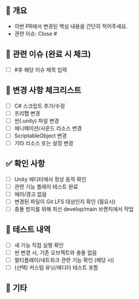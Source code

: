 ## 🧩 개요
- 이번 PR에서 변경된 핵심 내용을 간단히 적어주세요.
- 관련 이슈: Close #

## 📝 관련 이슈 (완료 시 체크)

- [ ] #후 해당 이슈 제목 입력

## 📁 변경 사항 체크리스트

- [ ] C# 스크립트 추가/수정
- [ ] 프리팹 변경
- [ ] 씬(.unity) 파일 변경
- [ ] 애니메이션/사운드 리소스 변경
- [ ] ScriptableObject 변경
- [ ] 기타 리소스 또는 설정 변경

## ✅ 확인 사항

- [ ] Unity 에디터에서 정상 동작 확인
- [ ] 관련 기능 플레이 테스트 완료
- [ ] 에러/경고 없음
- [ ] 변경된 파일이 Git LFS 대상인지 확인 (필요시)
- [ ] 충돌 방지를 위해 최신 develop/main 브랜치에서 작업

## 🧪 테스트 내역

- [ ] 새 기능 직접 실행 확인
- [ ] 씬 변경 시, 기존 오브젝트와 충돌 없음
- [ ] 멀티플레이/네트워크 관련 기능 확인 (해당 시)
- [ ] (선택) 커스텀 유닛/에디터 테스트 포함

## 📝 기타

